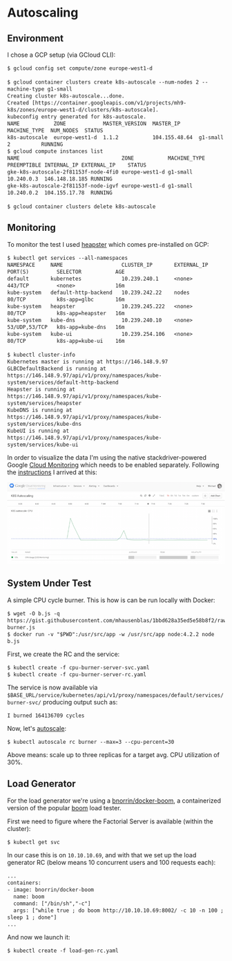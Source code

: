 # Autoscaling

## Environment

I chose a GCP setup (via GCloud CLI):

    $ gcloud config set compute/zone europe-west1-d

    $ gcloud container clusters create k8s-autoscale --num-nodes 2 --machine-type g1-small
    Creating cluster k8s-autoscale...done.
    Created [https://container.googleapis.com/v1/projects/mh9-k8s/zones/europe-west1-d/clusters/k8s-autoscale].
    kubeconfig entry generated for k8s-autoscale.
    NAME           ZONE            MASTER_VERSION  MASTER_IP      MACHINE_TYPE  NUM_NODES  STATUS
    k8s-autoscale  europe-west1-d  1.1.2           104.155.48.64  g1-small      2          RUNNING
    $ gcloud compute instances list
    NAME                                 ZONE           MACHINE_TYPE PREEMPTIBLE INTERNAL_IP EXTERNAL_IP    STATUS
    gke-k8s-autoscale-2f81153f-node-4fi0 europe-west1-d g1-small                 10.240.0.3  146.148.18.185 RUNNING
    gke-k8s-autoscale-2f81153f-node-igvf europe-west1-d g1-small                 10.240.0.2  104.155.17.78  RUNNING

    $ gcloud container clusters delete k8s-autoscale

## Monitoring

To monitor the test I used [heapster](https://github.com/kubernetes/heapster) which comes pre-installed on GCP:

    $ kubectl get services --all-namespaces
    NAMESPACE     NAME                   CLUSTER_IP       EXTERNAL_IP   PORT(S)         SELECTOR           AGE
    default       kubernetes             10.239.240.1     <none>        443/TCP         <none>             16m
    kube-system   default-http-backend   10.239.242.22    nodes         80/TCP          k8s-app=glbc       16m
    kube-system   heapster               10.239.245.222   <none>        80/TCP          k8s-app=heapster   16m
    kube-system   kube-dns               10.239.240.10    <none>        53/UDP,53/TCP   k8s-app=kube-dns   16m
    kube-system   kube-ui                10.239.254.106   <none>        80/TCP          k8s-app=kube-ui    16m

    $ kubectl cluster-info
    Kubernetes master is running at https://146.148.9.97
    GLBCDefaultBackend is running at https://146.148.9.97/api/v1/proxy/namespaces/kube-system/services/default-http-backend
    Heapster is running at https://146.148.9.97/api/v1/proxy/namespaces/kube-system/services/heapster
    KubeDNS is running at https://146.148.9.97/api/v1/proxy/namespaces/kube-system/services/kube-dns
    KubeUI is running at https://146.148.9.97/api/v1/proxy/namespaces/kube-system/services/kube-ui

In order to visualize the data I'm using the native stackdriver-powered Google [Cloud Monitoring](https://app.google.stackdriver.com/) which needs to be enabled separately. Following the [instructions](https://github.com/kubernetes/heapster/blob/master/docs/google.md) I arrived at this:

![GCP Monitoring](gcp-monitoring.png)

## System Under Test

A simple CPU cycle burner. This is how is can be run locally with Docker:

    $ wget -O b.js -q https://gist.githubusercontent.com/mhausenblas/1bbd628a35ed5e58b8f2/raw/5e74ec7b4713374ce92516a0bb1011a5ef48541b/cpu-burner.js
    $ docker run -v "$PWD":/usr/src/app -w /usr/src/app node:4.2.2 node b.js

First, we create the RC and the service:

    $ kubectl create -f cpu-burner-server-svc.yaml
    $ kubectl create -f cpu-burner-server-rc.yaml

The service is now available via `$BASE_URL/service/kubernetes/api/v1/proxy/namespaces/default/services/burner-svc/` producing output such as:

    I burned 164136709 cycles

Now, let's [autoscale](http://kubernetes.io/v1.1/docs/user-guide/kubectl/kubectl_autoscale.html):

    $ kubectl autoscale rc burner --max=3 --cpu-percent=30

Above means: scale up to three replicas for a target avg. CPU utilization of 30%.

## Load Generator

For the load generator we're using a [bnorrin/docker-boom](https://hub.docker.com/r/bnorrin/docker-boom/), 
a containerized version of the popular [boom](https://github.com/tarekziade/boom) load tester.

First we need to figure where the Factorial Server is available (within the cluster):

    $ kubectl get svc

In our case this is on `10.10.10.69`, and with that we set up the load generator RC (below means 10 concurrent users and 100 requests each):

    ...
    containers:
    - image: bnorrin/docker-boom
      name: boom
      command: ["/bin/sh","-c"]
      args: ["while true ; do boom http://10.10.10.69:8002/ -c 10 -n 100 ; sleep 1 ; done"]
    ...

And now we launch it:

    $ kubectl create -f load-gen-rc.yaml
